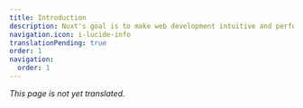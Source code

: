 ```yaml
---
title: Introduction
description: Nuxt's goal is to make web development intuitive and performant with a great Developer Experience in mind.
navigation.icon: i-lucide-info
translationPending: true
order: 1
navigation:
  order: 1
---
```

_This page is not yet translated._

